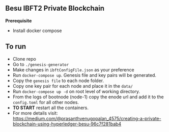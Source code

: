 ## Besu IBFT2 Private Blockchain

**Prerequisite**
- Install docker compose

## To run
- Clone repo
- Go to `./genesis-generator`
- Make changes in `ibftConfigFile.json` as your preference
- Run `docker-compose up`. Genesis file and key pairs will be generated.
- Copy the `genesis file` to each node folder.
- Copy one key pair for each node and place it in the `data/`
- Run `docker-compose up -d` on root level of working directory.
- From the logs of bootnode (node-1) copy the enode url and add it to the `config.toml` for all other nodes.
-  **TO START** restart all the containers.
- For more details visit: https://medium.com/@prasanthvenugopalan_4575/creating-a-private-blockchain-using-hyperledger-besu-96c7f281bab4
